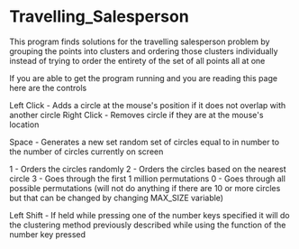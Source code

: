 # Travelling_Salesperson

This program finds solutions for the travelling salesperson problem by grouping the points into clusters and ordering those clusters individually
instead of trying to order the entirety of the set of all points all at one

If you are able to get the program running and you are reading this page here are the controls

Left Click - Adds a circle at the mouse's position if it does not overlap with another circle
Right Click - Removes circle if they are at the mouse's location

Space - Generates a new set random set of circles equal to in number to the number of circles currently on screen

1 - Orders the circles randomly 
2 - Orders the circles based on the nearest circle
3 - Goes through the first 1 million permutations
0 - Goes through all possible permutations (will not do anything if there are 10 or more circles but that can be changed by changing MAX_SIZE variable)

Left Shift - If held while pressing one of the number keys specified it will do the clustering method previously described while using the function of the number key pressed

